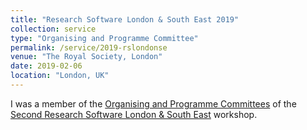 ```yaml
---
title: "Research Software London & South East 2019"
collection: service
type: "Organising and Programme Committee"
permalink: /service/2019-rslondonse
venue: "The Royal Society, London"
date: 2019-02-06
location: "London, UK"
---
```



I was a member of the [Organising and Programme Committees](https://rslondon.ac.uk/rslondonse-2019/committees/) of the [Second Research Software London & South East](https://rslondon.ac.uk/rslondonse-2019/) workshop.

